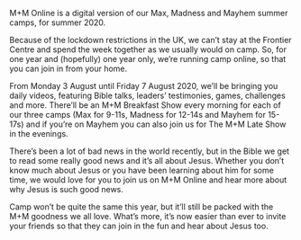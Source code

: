 ---
---
M+M Online is a digital version of our Max, Madness and Mayhem summer camps, for summer 2020.

Because of the lockdown restrictions in the UK, we can’t stay at the Frontier Centre and spend the week together as we usually would on camp. So, for one year and (hopefully) one year only, we’re running camp online, so that you can join in from your home.

From Monday 3 August until Friday 7 August 2020, we’ll be bringing you daily videos, featuring Bible talks, leaders’ testimonies, games, challenges and more. There’ll be an M+M Breakfast Show every morning for each of our three camps (Max for 9-11s, Madness for 12-14s and Mayhem for 15-17s) and if you’re on Mayhem you can also join us for The M+M Late Show in the evenings.

There’s been a lot of bad news in the world recently, but in the Bible we get to read some really good news and it’s all about Jesus. Whether you don’t know much about Jesus or you have been learning about him for some time, we would love for you to join us on M+M Online and hear more about why Jesus is such good news.

Camp won’t be quite the same this year, but it’ll still be packed with the M+M goodness we all love. What’s more, it’s now easier than ever to invite your friends so that they can join in the fun and hear about Jesus too.

